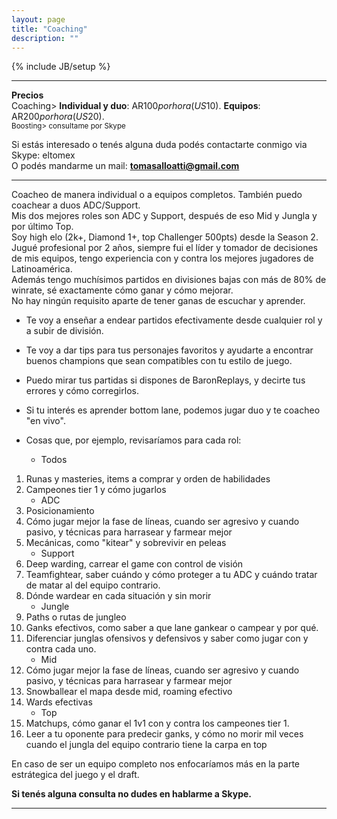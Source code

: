 ```yaml
---
layout: page
title: "Coaching"
description: ""
---
```

{% include JB/setup %}
<!--### **Equipos serios**: estoy buscando una posición de coach fija. Interesados email/Skype.  -->
<hr>

<b>Precios</b>  
Coaching> **Individual y duo**: AR$100 por hora (US$10). **Equipos**: AR$200 por hora (US$20).   
<small>Boosting> consultame por Skype </small>


Si estás interesado o tenés alguna duda podés contactarte conmigo via Skype: eltomex  
O podés mandarme un mail: **tomasalloatti@gmail.com**   
<hr>

Coacheo de manera individual o a equipos completos. También puedo coachear a duos ADC/Support.  
Mis dos mejores roles son ADC y Support, después de eso Mid y Jungla y por último Top.  
Soy high elo (2k+, Diamond 1+, top Challenger 500pts) desde la Season 2. Jugué profesional por 2 años, siempre fui el líder y tomador de decisiones de mis equipos, tengo experiencia con y contra los mejores jugadores de Latinoamérica.   
Además tengo muchísimos partidos en divisiones bajas con más de 80% de winrate, sé exactamente cómo ganar y cómo mejorar.  
No hay ningún requisito aparte de tener ganas de escuchar y aprender.  


* Te voy a enseñar a endear partidos efectivamente desde cualquier rol y a subir de división. 
* Te voy a dar tips para tus personajes favoritos y ayudarte a encontrar buenos champions que sean compatibles con tu estilo de juego.  
* Puedo mirar tus partidas si dispones de BaronReplays, y decirte tus errores y cómo corregirlos.  
* Si tu interés es aprender bottom lane, podemos jugar duo y te coacheo "en vivo".  


* Cosas que, por ejemplo, revisaríamos para cada rol:  
   * Todos  
1. Runas y masteries, items a comprar y orden de habilidades 
2. Campeones tier 1 y cómo jugarlos  
   * ADC
1. Posicionamiento  
2. Cómo jugar mejor la fase de líneas, cuando ser agresivo y cuando pasivo, y técnicas para harrasear y farmear mejor  
3. Mecánicas, como "kitear" y sobrevivir en peleas  
   * Support
1. Deep warding, carrear el game con control de visión
2. Teamfightear, saber cuándo y cómo proteger a tu ADC y cuándo tratar de matar al del equipo contrario.
3. Dónde wardear en cada situación y sin morir
   * Jungle
1. Paths o rutas de jungleo
2. Ganks efectivos, como saber a que lane gankear o campear y por qué.
3. Diferenciar junglas ofensivos y defensivos y saber como jugar con y contra cada uno.
   * Mid
1. Cómo jugar mejor la fase de líneas, cuando ser agresivo y cuando pasivo, y técnicas para harrasear y farmear mejor
2. Snowballear el mapa desde mid, roaming efectivo
3. Wards efectivas
   * Top
1. Matchups, cómo ganar el 1v1 con y contra los campeones tier 1.
2. Leer a tu oponente para predecir ganks, y cómo no morir mil veces cuando el jungla del equipo contrario tiene la carpa en top  

En caso de ser un equipo completo nos enfocaríamos más en la parte estrátegica del juego y el draft.  


 



**Si tenés alguna consulta no dudes en hablarme a Skype.**  
<hr>










